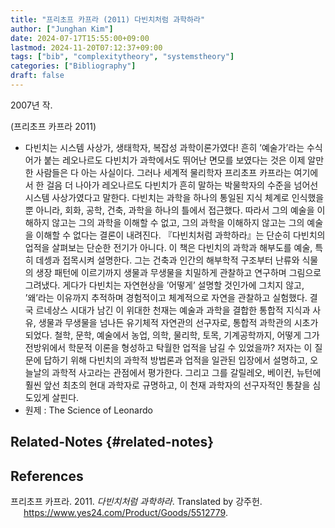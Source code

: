 ```yaml
---
title: "프리초프 카프라 (2011) 다빈치처럼 과학하라"
author: ["Junghan Kim"]
date: 2024-07-17T15:55:00+09:00
lastmod: 2024-11-20T07:12:37+09:00
tags: ["bib", "complexitytheory", "systemstheory"]
categories: ["Bibliography"]
draft: false
---
```


2007년 작.

(프리초프 카프라 2011)

-   다빈치는 시스템 사상가, 생태학자, 복잡성 과학이론가였다! 흔히 ’예술가’라는 수식어가 붙는 레오나르도 다빈치가 과학에서도 뛰어난 면모를 보였다는 것은 이제 알만한 사람들은 다 아는 사실이다. 그러나 세계적 물리학자 프리초프 카프라는 여기에서 한 걸음 더 나아가 레오나르도 다빈치가 흔히 말하는 박물학자의 수준을 넘어선 시스템 사상가였다고 말한다. 다빈치는 과학을 하나의 통일된 지식 체계로 인식했을 뿐 아니라, 회화, 공학, 건축, 과학을 하나의 틀에서 접근했다. 따라서 그의 예술을 이해하지 않고는 그의 과학을 이해할 수 없고, 그의 과학을 이해하지 않고는 그의 예술을 이해할 수 없다는 결론이 내려진다. 『다빈치처럼 과학하라』는 단순히 다빈치의 업적을 살펴보는 단순한 전기가 아니다. 이 책은 다빈치의 과학과 해부도를 예술, 특히 데셍과 접목시켜 설명한다. 그는 건축과 인간의 해부학적 구조부터 난류와 식물의 생장 패턴에 이르기까지 생물과 무생물을 치밀하게 관찰하고 연구하며 그림으로 그려냈다. 게다가 다빈치는 자연현상을 ’어떻게’ 설명할 것인가에 그치지 않고, ’왜’라는 이유까지 추적하며 경험적이고 체계적으로 자연을 관찰하고 실험했다. 결국 르네상스 시대가 남긴 이 위대한 천재는 예술과 과학을 결합한 통합적 지식과 사유, 생물과 무생물을 넘나든 유기체적 자연관의 선구자로, 통합적 과학관의 시초가 되었다. 철학, 문학, 예술에서 농업, 의학, 물리학, 토목, 기계공학까지, 어떻게 그가 전방위에서 학문적 이론을 형성하고 탁월한 업적을 남길 수 있었을까? 저자는 이 질문에 답하기 위해 다빈치의 과학적 방법론과 업적을 일관된 입장에서 설명하고, 오늘날의 과학적 사고라는 관점에서 평가한다. 그리고 그를 갈릴레오, 베이컨, 뉴턴에 훨씬 앞선 최초의 현대 과학자로 규명하고, 이 천재 과학자의 선구자적인 통찰을 심도있게 살핀다.
-   원제 : The Science of Leonardo


## Related-Notes {#related-notes}

## References

<style>.csl-entry{text-indent: -1.5em; margin-left: 1.5em;}</style><div class="csl-bib-body">
  <div class="csl-entry">프리초프 카프라. 2011. <i>다빈치처럼 과학하라</i>. Translated by 강주헌. <a href="https://www.yes24.com/Product/Goods/5512779">https://www.yes24.com/Product/Goods/5512779</a>.</div>
</div>
